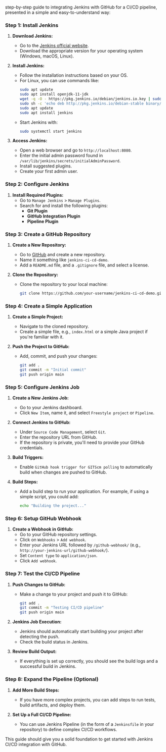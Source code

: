  step-by-step guide to integrating Jenkins with GitHub for a CI/CD pipeline, presented in a simple and easy-to-understand way:

### Step 1: **Install Jenkins**
1. **Download Jenkins:**
   - Go to the [Jenkins official website](https://www.jenkins.io/download/).
   - Download the appropriate version for your operating system (Windows, macOS, Linux).

2. **Install Jenkins:**
   - Follow the installation instructions based on your OS.
   - For Linux, you can use commands like:
     ```bash
     sudo apt update
     sudo apt install openjdk-11-jdk
     wget -q -O - https://pkg.jenkins.io/debian/jenkins.io.key | sudo apt-key add -
     sudo sh -c 'echo deb http://pkg.jenkins.io/debian-stable binary/ > /etc/apt/sources.list.d/jenkins.list'
     sudo apt update
     sudo apt install jenkins
     ```
   - Start Jenkins with:
     ```bash
     sudo systemctl start jenkins
     ```

3. **Access Jenkins:**
   - Open a web browser and go to `http://localhost:8080`.
   - Enter the initial admin password found in `/var/lib/jenkins/secrets/initialAdminPassword`.
   - Install suggested plugins.
   - Create your first admin user.

### Step 2: **Configure Jenkins**
1. **Install Required Plugins:**
   - Go to `Manage Jenkins` > `Manage Plugins`.
   - Search for and install the following plugins:
     - **Git Plugin**
     - **GitHub Integration Plugin**
     - **Pipeline Plugin**

### Step 3: **Create a GitHub Repository**
1. **Create a New Repository:**
   - Go to [GitHub](https://github.com) and create a new repository.
   - Name it something like `jenkins-ci-cd-demo`.
   - Add a `README.md` file, and a `.gitignore` file, and select a license.

2. **Clone the Repository:**
   - Clone the repository to your local machine:
     ```bash
     git clone https://github.com/your-username/jenkins-ci-cd-demo.git
     ```

### Step 4: **Create a Simple Application**
1. **Create a Simple Project:**
   - Navigate to the cloned repository.
   - Create a simple file, e.g., `index.html` or a simple Java project if you're familiar with it.

2. **Push the Project to GitHub:**
   - Add, commit, and push your changes:
     ```bash
     git add .
     git commit -m "Initial commit"
     git push origin main
     ```

### Step 5: **Configure Jenkins Job**
1. **Create a New Jenkins Job:**
   - Go to your Jenkins dashboard.
   - Click `New Item`, name it, and select `Freestyle project` or `Pipeline`.
   
2. **Connect Jenkins to GitHub:**
   - Under `Source Code Management`, select `Git`.
   - Enter the repository URL from GitHub.
   - If the repository is private, you'll need to provide your GitHub credentials.
   
3. **Build Triggers:**
   - Enable `GitHub hook trigger for GITScm polling` to automatically build when changes are pushed to GitHub.

4. **Build Steps:**
   - Add a build step to run your application. For example, if using a simple script, you could add:
     ```bash
     echo "Building the project..."
     ```

### Step 6: **Setup GitHub Webhook**
1. **Create a Webhook in GitHub:**
   - Go to your GitHub repository settings.
   - Click on `Webhooks` > `Add webhook`.
   - Enter your Jenkins URL followed by `/github-webhook/` (e.g., `http://your-jenkins-url/github-webhook/`).
   - Set `Content type` to `application/json`.
   - Click `Add webhook`.

### Step 7: **Test the CI/CD Pipeline**
1. **Push Changes to GitHub:**
   - Make a change to your project and push it to GitHub:
     ```bash
     git add .
     git commit -m "Testing CI/CD pipeline"
     git push origin main
     ```

2. **Jenkins Job Execution:**
   - Jenkins should automatically start building your project after detecting the push.
   - Check the build status in Jenkins.

3. **Review Build Output:**
   - If everything is set up correctly, you should see the build logs and a successful build in Jenkins.

### Step 8: **Expand the Pipeline (Optional)**
1. **Add More Build Steps:**
   - If you have more complex projects, you can add steps to run tests, build artifacts, and deploy them.
   
2. **Set Up a Full CI/CD Pipeline:**
   - You can use Jenkins Pipeline (in the form of a `Jenkinsfile` in your repository) to define complex CI/CD workflows.

This guide should give you a solid foundation to get started with Jenkins CI/CD integration with GitHub.
